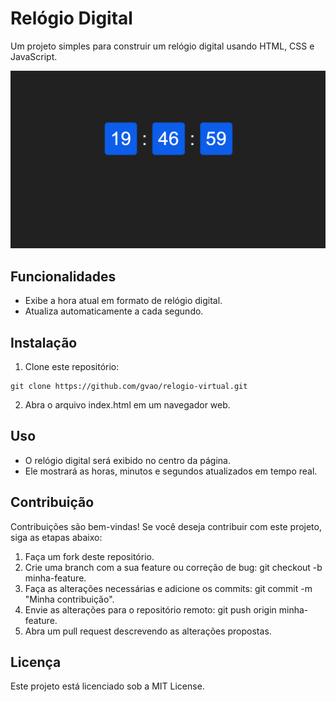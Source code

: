 # Relógio Digital

Um projeto simples para construir um relógio digital usando HTML, CSS e JavaScript.

![Relógio Digital](/project-apresentation.png)

## Funcionalidades

- Exibe a hora atual em formato de relógio digital.
- Atualiza automaticamente a cada segundo.

## Instalação

1. Clone este repositório:

```shell
git clone https://github.com/gvao/relogio-virtual.git
```

2. Abra o arquivo index.html em um navegador web.

## Uso

- O relógio digital será exibido no centro da página.
- Ele mostrará as horas, minutos e segundos atualizados em tempo real.

## Contribuição

Contribuições são bem-vindas! Se você deseja contribuir com este projeto, siga as etapas abaixo:

 1. Faça um fork deste repositório.
 1. Crie uma branch com a sua feature ou correção de bug: git checkout -b minha-feature.
 1. Faça as alterações necessárias e adicione os commits: git commit -m "Minha contribuição".
 1. Envie as alterações para o repositório remoto: git push origin minha-feature.
 1. Abra um pull request descrevendo as alterações propostas.

## Licença

Este projeto está licenciado sob a MIT License.
